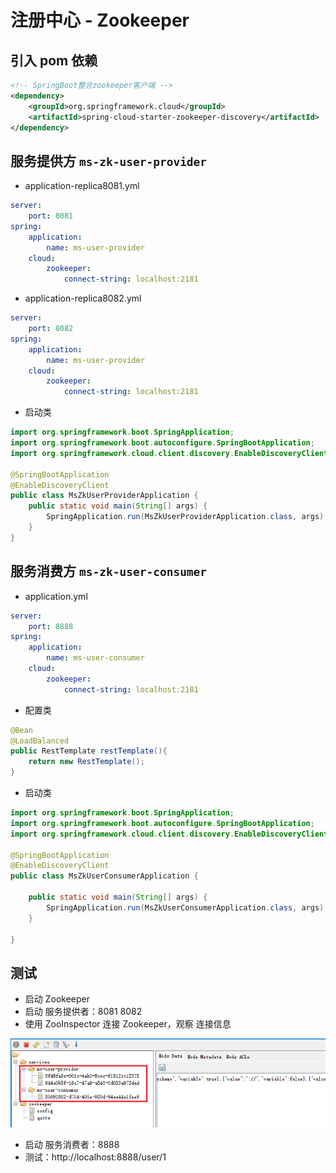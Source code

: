 # 注册中心 - Zookeeper

## 引入 pom 依赖
```xml
<!-- SpringBoot整合zookeeper客户端 -->
<dependency>
    <groupId>org.springframework.cloud</groupId>
    <artifactId>spring-cloud-starter-zookeeper-discovery</artifactId>
</dependency>
```
## 服务提供方 `ms-zk-user-provider`
- application-replica8081.yml
```yaml
server:
    port: 8081
spring:
    application:
        name: ms-user-provider
    cloud:
        zookeeper:
            connect-string: localhost:2181
```

- application-replica8082.yml
```yaml
server:
    port: 8082
spring:
    application:
        name: ms-user-provider
    cloud:
        zookeeper:
            connect-string: localhost:2181
```
- 启动类
```java
import org.springframework.boot.SpringApplication;
import org.springframework.boot.autoconfigure.SpringBootApplication;
import org.springframework.cloud.client.discovery.EnableDiscoveryClient;

@SpringBootApplication
@EnableDiscoveryClient
public class MsZkUserProviderApplication {
	public static void main(String[] args) {
		SpringApplication.run(MsZkUserProviderApplication.class, args);
	}
}
```

## 服务消费方 `ms-zk-user-consumer`
- application.yml
```yaml
server:
    port: 8888
spring:
    application:
        name: ms-user-consumer
    cloud:
        zookeeper:
            connect-string: localhost:2181
```
- 配置类
```java
@Bean
@LoadBalanced
public RestTemplate restTemplate(){
    return new RestTemplate();
}
```
- 启动类
```java
import org.springframework.boot.SpringApplication;
import org.springframework.boot.autoconfigure.SpringBootApplication;
import org.springframework.cloud.client.discovery.EnableDiscoveryClient;

@SpringBootApplication
@EnableDiscoveryClient
public class MsZkUserConsumerApplication {

	public static void main(String[] args) {
		SpringApplication.run(MsZkUserConsumerApplication.class, args);
	}

}
```

## 测试
- 启动 Zookeeper
- 启动 服务提供者：8081 8082
- 使用 ZooInspector 连接 Zookeeper，观察 连接信息

![zk_data](../images/zk_data.png)

- 启动 服务消费者：8888
- 测试：http://localhost:8888/user/1
